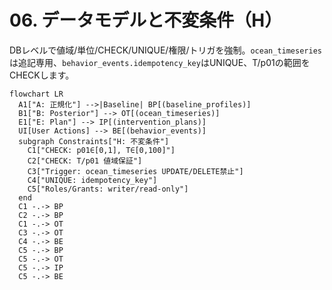 # 06. データモデルと不変条件（H）

DBレベルで値域/単位/CHECK/UNIQUE/権限/トリガを強制。`ocean_timeseries`は追記専用、`behavior_events.idempotency_key`はUNIQUE、T/p01の範囲をCHECKします。

```mermaid
flowchart LR
  A1["A: 正規化"] -->|Baseline| BP[(baseline_profiles)]
  B1["B: Posterior"] --> OT[(ocean_timeseries)]
  E1["E: Plan"] --> IP[(intervention_plans)]
  UI[User Actions] --> BE[(behavior_events)]
  subgraph Constraints["H: 不変条件"]
    C1["CHECK: p01∈[0,1], T∈[0,100]"]
    C2["CHECK: T/p01 値域保証"]
    C3["Trigger: ocean_timeseries UPDATE/DELETE禁止"]
    C4["UNIQUE: idempotency_key"]
    C5["Roles/Grants: writer/read-only"]
  end
  C1 -.-> BP
  C2 -.-> BP
  C1 -.-> OT
  C3 -.-> OT
  C4 -.-> BE
  C5 -.-> BP
  C5 -.-> OT
  C5 -.-> IP
  C5 -.-> BE
```
